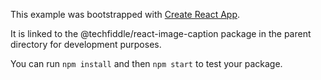 This example was bootstrapped with [Create React App](https://github.com/facebook/create-react-app).

It is linked to the @techfiddle/react-image-caption package in the parent directory for development purposes.

You can run `npm install` and then `npm start` to test your package.
